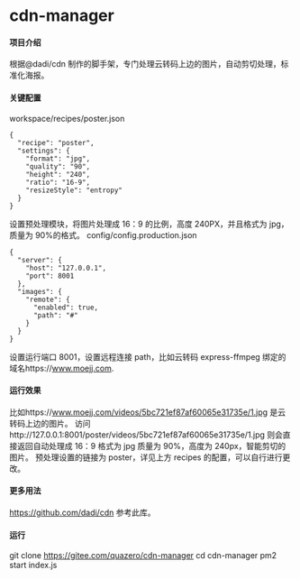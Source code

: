 # cdn-manager

#### 项目介绍

根据@dadi/cdn 制作的脚手架，专门处理云转码上边的图片，自动剪切处理，标准化海报。

#### 关键配置

workspace/recipes/poster.json

```
{
  "recipe": "poster",
  "settings": {
    "format": "jpg",
    "quality": "90",
    "height": "240",
    "ratio": "16-9",
    "resizeStyle": "entropy"
  }
}
```

设置预处理模块，将图片处理成 16：9 的比例，高度 240PX，并且格式为 jpg，质量为 90%的格式。
config/config.production.json

```
{
  "server": {
    "host": "127.0.0.1",
    "port": 8001
  },
  "images": {
    "remote": {
      "enabled": true,
      "path": "#"
    }
  }
}
```

设置运行端口 8001，设置远程连接 path，比如云转码 express-ffmpeg 绑定的域名https://www.moejj.com.

#### 运行效果

比如https://www.moejj.com/videos/5bc721ef87af60065e31735e/1.jpg 是云转码上边的图片。
访问http://127.0.0.1:8001/poster/videos/5bc721ef87af60065e31735e/1.jpg 则会直接返回自动处理成 16：9 格式为 jpg 质量为 90%，高度为 240px，智能剪切的图片。
预处理设置的链接为 poster，详见上方 recipes 的配置，可以自行进行更改。

#### 更多用法

https://github.com/dadi/cdn 参考此库。

#### 运行

git clone https://gitee.com/quazero/cdn-manager
cd cdn-manager
pm2 start index.js
